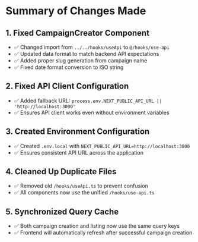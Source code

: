# Summary of Changes Made

## 1. Fixed CampaignCreator Component
- ✅ Changed import from `../../hooks/useApi` to `@/hooks/use-api`
- ✅ Updated data format to match backend API expectations
- ✅ Added proper slug generation from campaign name
- ✅ Fixed date format conversion to ISO string

## 2. Fixed API Client Configuration  
- ✅ Added fallback URL: `process.env.NEXT_PUBLIC_API_URL || 'http://localhost:3000'`
- ✅ Ensures API client works even without environment variables

## 3. Created Environment Configuration
- ✅ Created `.env.local` with `NEXT_PUBLIC_API_URL=http://localhost:3000`
- ✅ Ensures consistent API URL across the application

## 4. Cleaned Up Duplicate Files
- ✅ Removed old `/hooks/useApi.ts` to prevent confusion
- ✅ All components now use the unified `/hooks/use-api.ts`

## 5. Synchronized Query Cache
- ✅ Both campaign creation and listing now use the same query keys
- ✅ Frontend will automatically refresh after successful campaign creation